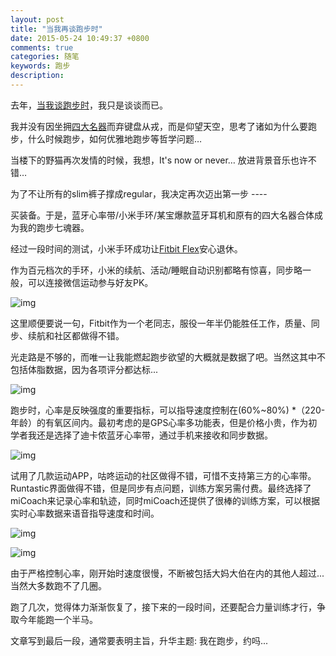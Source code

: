 ```yaml
---
layout: post
title: "当我再谈跑步时"
date: 2015-05-24 10:49:37 +0800
comments: true
categories: 随笔
keywords: 跑步
description: 
---
```

去年，[当我谈跑步时](https://knewone.com/things/wei-le-weloop-fei-zhi-neng-ruan-jian-yun-dong-yao-bao/reviews/5455b11331302d04e1540200)，我只是谈谈而已。

我并没有因坐拥[四大名器](https://knewone.com/things/picooc-s1-zhi-neng-ti-zhi-jian-kang-cheng/reviews/5459dbc131302d64756d0000)而弃键盘从戎，而是仰望天空，思考了诸如为什么要跑步，什么时候跑步，如何优雅地跑步等哲学问题…

当楼下的野猫再次发情的时候，我想，It's now or never… 放进背景音乐也许不错…

为了不让所有的slim裤子撑成regular，我决定再次迈出第一步 ---- 

<!-- more -->

买装备。于是，蓝牙心率带/小米手环/某宝爆款蓝牙耳机和原有的四大名器合体成为我的跑步七魂器。

经过一段时间的测试，小米手环成功让[Fitbit Flex](http://voice.lawrencesun.info/posts/2013/12/31/fitbit-flex-review/)安心退休。

作为百元档次的手环，小米的续航、活动/睡眠自动识别都略有惊喜，同步略一般，可以连接微信运动参与好友PK。

![img][img1]

这里顺便要说一句，Fitbit作为一个老同志，服役一年半仍能胜任工作，质量、同步、续航和社区都做得不错。

光走路是不够的，而唯一让我能燃起跑步欲望的大概就是数据了吧。当然这其中不包括体脂数据，因为各项评分都达标... 

![img][img2]

跑步时，心率是反映强度的重要指标，可以指导速度控制在(60%~80%) *（220-年龄）的有氧区间内。最初考虑的是GPS心率多功能表，但是价格小贵，作为初学者我还是选择了迪卡侬蓝牙心率带，通过手机来接收和同步数据。

![img][img3]

试用了几款运动APP，咕咚运动的社区做得不错，可惜不支持第三方的心率带。Runtastic界面做得不错，但是同步有点问题，训练方案另需付费。最终选择了miCoach来记录心率和轨迹，同时miCoach还提供了很棒的训练方案，可以根据实时心率数据来语音指导速度和时间。

![img][img4]

![img][img5]

由于严格控制心率，刚开始时速度很慢，不断被包括大妈大伯在内的其他人超过... 当然大多数跑不了几圈。 

跑了几次，觉得体力渐渐恢复了，接下来的一段时间，还要配合力量训练才行，争取今年能跑一个半马。

文章写到最后一段，通常要表明主旨，升华主题: 我在跑步，约吗...

[img1]: http://7xj95q.com1.z0.glb.clouddn.com/IMG_20150509_180459.jpg?imageView2/2/w/300/h/400/q/75|watermark/2/text/TGF3cmVuY2VTdW4=/font/YXJpYWw=/fontsize/300/fill/I0VGRUZFRg==/dissolve/56/gravity/SouthEast/dx/10/dy/10

[img2]: http://7xj95q.com1.z0.glb.clouddn.com/Screenshot_2015-05-07-21-33-33.jpeg?imageView2/2/w/300/h/400/q/75|watermark/2/text/TGF3cmVuY2VTdW4=/font/YXJpYWw=/fontsize/300/fill/I0VGRUZFRg==/dissolve/56/gravity/SouthEast/dx/10/dy/10

[img3]: http://7xj95q.com1.z0.glb.clouddn.com/IMG_20150524_120626.jpg?imageView2/2/w/400/h/300/q/75|watermark/2/text/TGF3cmVuY2VTdW4=/font/YXJpYWw=/fontsize/300/fill/I0VGRUZFRg==/dissolve/56/gravity/SouthEast/dx/10/dy/10

[img4]: http://7xj95q.com1.z0.glb.clouddn.com/IMG_20150524_120444.jpg?imageView2/2/w/300/h/400/q/75|watermark/2/text/TGF3cmVuY2VTdW4=/font/YXJpYWw=/fontsize/300/fill/I0VGRUZFRg==/dissolve/56/gravity/SouthEast/dx/10/dy/10

[img5]: http://7xj95q.com1.z0.glb.clouddn.com/Screenshot_2015-05-20-20-29-40.jpeg?imageView2/2/w/300/h/400/q/75|watermark/2/text/TGF3cmVuY2VTdW4=/font/YXJpYWw=/fontsize/300/fill/I0VGRUZFRg==/dissolve/56/gravity/SouthEast/dx/10/dy/10



